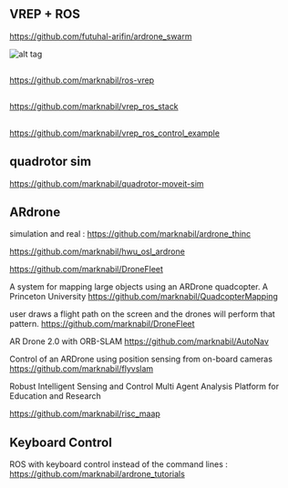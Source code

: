 #



## VREP + ROS 

https://github.com/futuhal-arifin/ardrone_swarm

![alt tag](https://github.com/marknabil/Thesis_Master/blob/master/Screenshot.from.2016-02-25.16.04.38.png)

##
https://github.com/marknabil/ros-vrep

##

https://github.com/marknabil/vrep_ros_stack

##
https://github.com/marknabil/vrep_ros_control_example

## quadrotor sim 
https://github.com/marknabil/quadrotor-moveit-sim

## ARdrone 
simulation and real : 
https://github.com/marknabil/ardrone_thinc

https://github.com/marknabil/hwu_osl_ardrone

https://github.com/marknabil/DroneFleet

A system for mapping large objects using an ARDrone quadcopter. A Princeton University 
https://github.com/marknabil/QuadcopterMapping

user draws a flight path on the screen and the drones will perform that pattern.
https://github.com/marknabil/DroneFleet

AR Drone 2.0 with ORB-SLAM
https://github.com/marknabil/AutoNav

Control of an ARDrone using position sensing from on-board cameras
https://github.com/marknabil/flyvslam

Robust Intelligent Sensing and Control Multi Agent Analysis Platform for Education and Research

https://github.com/marknabil/risc_maap

## Keyboard Control
ROS with keyboard control instead of the command lines : https://github.com/marknabil/ardrone_tutorials
